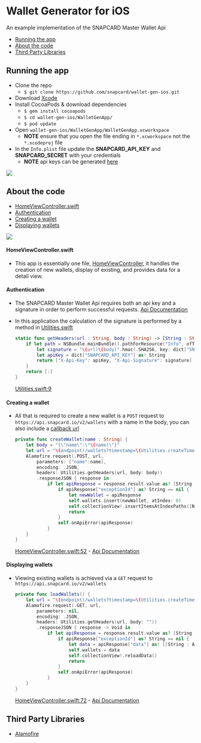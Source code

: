 # Wallet Generator for iOS
An example implementation of the SNAPCARD Master Wallet Api

- [Running the app](#running-the-app)
- [About the code](#about-the-code)
- [Third Party Libraries](#third-party-libraries)


## Running the app

- Clone the repo
    * `$ git clone https://github.com/snapcard/wallet-gen-ios.git`  
- Download [Xcode](https://developer.apple.com/xcode/downloads/)
- Install CocoaPods & download dependencies
    * `$ gem install cocoapods`  
    * `$ cd wallet-gen-ios/WalletGenApp/`  
    * `$ pod update`  
- Open `wallet-gen-ios/WalletGenApp/WalletGenApp.xcworkspace`
    * __NOTE__ ensure that you open the file ending in `*.xcworkspace` not the `*.xcodeproj` file  
- In the `Info.plist` file update the __SNAPCARD_API_KEY__ and __SNAPCARD_SECRET__ with your credentials
    * __NOTE__ api keys can be generated [here](https://www.snapcard.io/wallet/settings#!/api)

![](https://s3.amazonaws.com/uploads.hipchat.com/100175/1171589/aUPD2Y560qoVNKh/update-plist.png)


## About the code

- [HomeViewController.swift](#homeviewcontrollerswift)
- [Authentication](#authentication)
- [Creating a wallet](#creating-a-wallet)
- [Displaying wallets](#displaying-wallets)

![](https://s3.amazonaws.com/uploads.hipchat.com/100175/1171589/ggI1mYA1m9vEIWs/wallet-gen.png)


#### HomeViewController.swift

  - This app is essentially one file, [HomeViewController](https://github.com/snapcard/wallet-gen-ios/blob/develop/WalletGenApp/WalletGenApp/HomeViewController.swift), it handles the creation of new wallets, display of existing, and provides data for a detail view.


#### Authentication

  - The SNAPCARD Master Wallet Api requires both an api key and a signature in order to perform successful requests. [Api Documentation](http://wallets.docs.snapcard.io/docs/authentication)

  - In this application the calculation of the signature is performed by a method in [Utilities.swift](https://github.com/snapcard/wallet-gen-ios/blob/develop/WalletGenApp/WalletGenApp/Utilities.swift)

    ````swift
    static func getHeaders(url : String, body : String) -> [String : String] {
        if let path = NSBundle.mainBundle().pathForResource("Info", ofType: "plist"), dict = NSDictionary(contentsOfFile: path) as? [String: AnyObject] {
            let signature = "\(url)\(body)".hmac(.SHA256, key: dict["SNAPCARD_SECRET"] as! String)
            let apiKey = dict["SNAPCARD_API_KEY"] as! String
            return ["X-Api-Key": apiKey, "X-Api-Signature": signature]
        }
        return [:]
    }
    ````
    [Utilities.swift:9](https://github.com/snapcard/wallet-gen-ios/blob/develop/WalletGenApp/WalletGenApp/Utilities.swift#L9)


#### Creating a wallet

  - All that is required to create a new wallet is a `POST` request to `https://api.snapcard.io/v2/wallets` with a name in the body, you can also include a [callback url](http://wallets.docs.snapcard.io/docs/callbacks)

    ````swift
    private func createWallet(name : String) {
        let body = "{\"name\":\"\(name)\"}"
        let url = "\(endpoint)/wallets?timestamp=\(Utilities.createTimestamp())"
        Alamofire.request(.POST, url,
            parameters: ["name":name],
            encoding: .JSON,
            headers: Utilities.getHeaders(url, body: body))
            .responseJSON { response in
                if let apiResponse = response.result.value as? [String : AnyObject] {
                    if apiResponse["exceptionId"] as? String == nil {
                        let newWallet = apiResponse
                        self.wallets.insert(newWallet, atIndex: 0)
                        self.collectionView!.insertItemsAtIndexPaths([NSIndexPath(forRow: 0, inSection: 0)])
                        return
                    }
                    self.onApiError(apiResponse)
                }
        }
    }
    ````
    [HomeViewController.swift:52](https://github.com/snapcard/wallet-gen-ios/blob/develop/WalletGenApp/WalletGenApp/HomeViewController.swift#L52) - [Api Documentation](http://wallets.docs.snapcard.io/docs/create-child-wallet)


#### Displaying wallets

  - Viewing existing wallets is achieved via a `GET` request to `https://api.snapcard.io/v2/wallets`

    ````swift
    private func loadWallets() {
        let url = "\(endpoint)/wallets?timestamp=\(Utilities.createTimestamp())&limit=100&offset=0"
        Alamofire.request(.GET, url,
            parameters: nil,
            encoding: .JSON,
            headers: Utilities.getHeaders(url, body: ""))
            .responseJSON { response -> Void in
                if let apiResponse = response.result.value as? [String : AnyObject] {
                    if apiResponse["exceptionId"] as? String == nil {
                        let data = apiResponse["data"] as! [[String : AnyObject]]
                        self.wallets = data
                        self.collectionView!.reloadData()
                        return
                    }
                    self.onApiError(apiResponse)
                }
        }
    }
    ````
    [HomeViewController.swift:72](https://github.com/snapcard/wallet-gen-ios/blob/develop/WalletGenApp/WalletGenApp/HomeViewController.swift#L72) - [Api Documentation](http://wallets.docs.snapcard.io/docs/list-child-wallets)


## Third Party Libraries

- [Alamofire](https://github.com/Alamofire/Alamofire)
